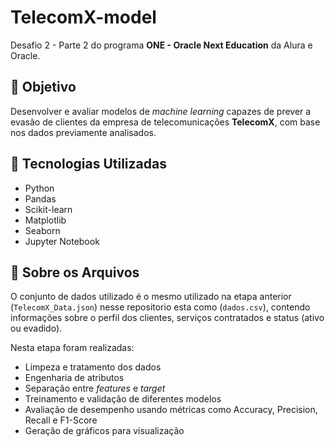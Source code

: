 # TelecomX-model

Desafio 2 - Parte 2 do programa **ONE - Oracle Next Education** da Alura e Oracle.

## 🎯 Objetivo

Desenvolver e avaliar modelos de *machine learning* capazes de prever a evasão de clientes da empresa de telecomunicações **TelecomX**, com base nos dados previamente analisados.

## 🧪 Tecnologias Utilizadas

- Python  
- Pandas  
- Scikit-learn  
- Matplotlib  
- Seaborn  
- Jupyter Notebook  

## 🧩 Sobre os Arquivos

O conjunto de dados utilizado é o mesmo utilizado na etapa anterior (`TelecomX_Data.json`) nesse repositorio esta como (`dados.csv`), contendo informações sobre o perfil dos clientes, serviços contratados e status (ativo ou evadido).

Nesta etapa foram realizadas:

- Limpeza e tratamento dos dados  
- Engenharia de atributos  
- Separação entre *features* e *target*  
- Treinamento e validação de diferentes modelos  
- Avaliação de desempenho usando métricas como Accuracy, Precision, Recall e F1-Score  
- Geração de gráficos para visualização
